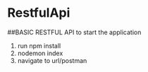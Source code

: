 # RestfulApi
##BASIC RESTFUL API
to start the application
1. run npm install
2. nodemon index
3. navigate to url/postman



